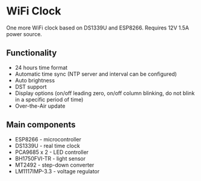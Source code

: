 # WiFi Clock
One more WiFi clock based on DS1339U and ESP8266. Requires 12V 1.5A power source.

## Functionality
* 24 hours time format
* Automatic time sync (NTP server and interval can be configured)
* Auto brightness
* DST support
* Display options (on/off leading zero, on/off column blinking, do not blink in a specific period of time)
* Over-the-Air update

## Main components
- ESP8266 - microcontroller 
- DS1339U - real time clock
- PCA9685 x 2 - LED controller
- BH1750FVI-TR - light sensor
- MT2492 - step-down  converter
- LM1117IMP-3.3 - voltage regulator
